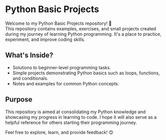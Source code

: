 # Python Basic Projects 

Welcome to my Python Basic Projects repository! 🚀  
This repository contains examples, exercises, and small projects created during my journey of learning Python programming. It's a place to practice, experiment, and improve coding skills.  

## What's Inside?
- Solutions to beginner-level programming tasks.
- Simple projects demonstrating Python basics such as loops, functions, and conditionals.
- Notes and examples for common Python concepts.

## Purpose
This repository is aimed at consolidating my Python knowledge and showcasing my progress in learning to code. I hope it will also serve as a helpful reference for others starting their programming journey.

Feel free to explore, learn, and provide feedback! 😊
